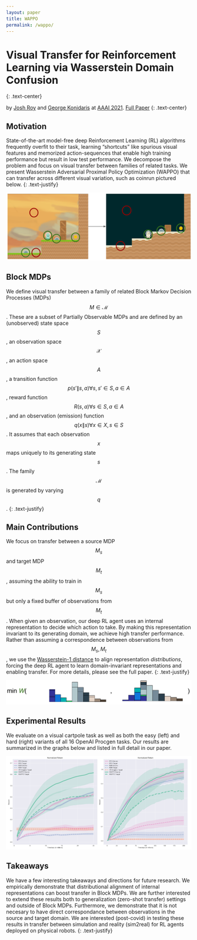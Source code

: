 ```yaml
---
layout: paper
title: WAPPO
permalink: /wappo/
---
```


# Visual Transfer for Reinforcement Learning via Wasserstein Domain Confusion
{: .text-center}

by [Josh Roy](/) and [George Konidaris](https://cs.brown.edu/people/gdk/) at [AAAI 2021](https://aaai.org/Conferences/AAAI-21/). [Full Paper](https://arxiv.org/pdf/2006.03465.pdf)
{: .text-center}

## Motivation

State-of-the-art model-free deep Reinforcement Learning (RL) algorithms frequently overfit to their task, learning “shortcuts” like spurious visual features and memorized action-sequences that enable high training performance but result in low test performance. We decompose the problem and focus on visual transfer between families of related tasks. We present Wasserstein Adversarial Proximal Policy Optimization (WAPPO) that can transfer across different visual variation, such as coinrun pictured below.
{: .text-justify}

![Coinrun Transfer](/images/visual_transfer_coinrun.png)

## Block MDPs

We define visual transfer between a family of related Block Markov Decision Processes (MDPs) $$M \in \mathcal{M}$$. These are a subset of Partially Observable MDPs and are defined by an (unobserved) state space $$S$$, an observation space $$\mathcal{X}$$, an action space $$A$$, a transition function $$p(s' \| s, a) \forall s, s' \in S, a \in A$$, reward function $$R(s, a) \forall s \in S, a \in A$$, and an observation (emission) function $$q(x \| s) \forall x \in X, s \in S$$. It assumes that each observation $$x$$ maps uniquely to its generating state $$s$$. The family $$\mathcal{M}$$ is generated by varying $$q$$.
{: .text-justify}

## Main Contributions

We focus on transfer between a source MDP $$M_s$$ and target MDP $$M_t$$, assuming the ability to train in $$M_s$$ but only a fixed buffer of observations from $$M_t$$. When given an observation, our deep RL agent uses an internal representation to decide which action to take. By making this representation invariant to its generating domain, we achieve high transfer performance. Rather than assuming a correspondence between observations from $$M_s, M_t$$, we use the [Wasserstein-1 distance](https://en.wikipedia.org/wiki/Wasserstein_metric) to align representation _distributions_, forcing the deep RL agent to learn domain-invariant representations and enabling transfer. For more details, please see the full paper.
{: .text-justify}

![Wasserstein Distance](/images/wasserstein_distance.png)

## Experimental Results

We evaluate on a visual cartpole task as well as both the easy (left) and hard (right) variants of all 16 OpenAI Procgen tasks. Our results are summarized in the graphs below and listed in full detail in our paper.

![WAPPO transfer](/images/wappo_transfer.png)

## Takeaways

We have a few interesting takeaways and directions for future research. We empirically demonstrate that distributional alignment of internal representations can boost transfer in Block MDPs. We are further interested to extend these results both to generalization (zero-shot transfer) settings and outside of Block MDPs. Furthermore, we demonstrate that it is not necesary to have direct correspondance between observations in the source and target domain. We are interested (post-covid) in testing these results in transfer between simulation and reality (sim2real) for RL agents deployed on physical robots.
{: .text-justify}
